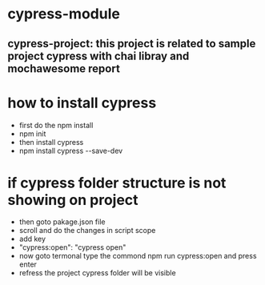 # cypress-module
cypress-project: this project is related to sample project cypress with chai libray and mochawesome report
-------
# how to install cypress
 - first do the npm install
 - npm init
 - then install cypress
 - npm install cypress --save-dev
 # if cypress folder structure is not showing on project
 - then goto pakage.json file 
 - scroll and do the changes in script scope
 - add key 
 - "cypress:open": "cypress open"
 - now goto termonal type the commond npm run cypress:open and press enter
 - refress the project cypress folder will be visible
 

